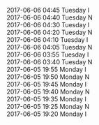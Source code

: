 2017-06-06 04:45 Tuesday  I  
2017-06-06 04:40 Tuesday  N  
2017-06-06 04:30 Tuesday  I  
2017-06-06 04:20 Tuesday  N  
2017-06-06 04:10 Tuesday  I  
2017-06-06 04:05 Tuesday  N  
2017-06-06 03:55 Tuesday  I  
2017-06-06 03:40 Tuesday  N  
2017-06-05 19:55 Monday  I  
2017-06-05 19:50 Monday  N  
2017-06-05 19:45 Monday  I  
2017-06-05 19:40 Monday  N  
2017-06-05 19:35 Monday  I  
2017-06-05 19:25 Monday  N  
2017-06-05 19:20 Monday  I  

